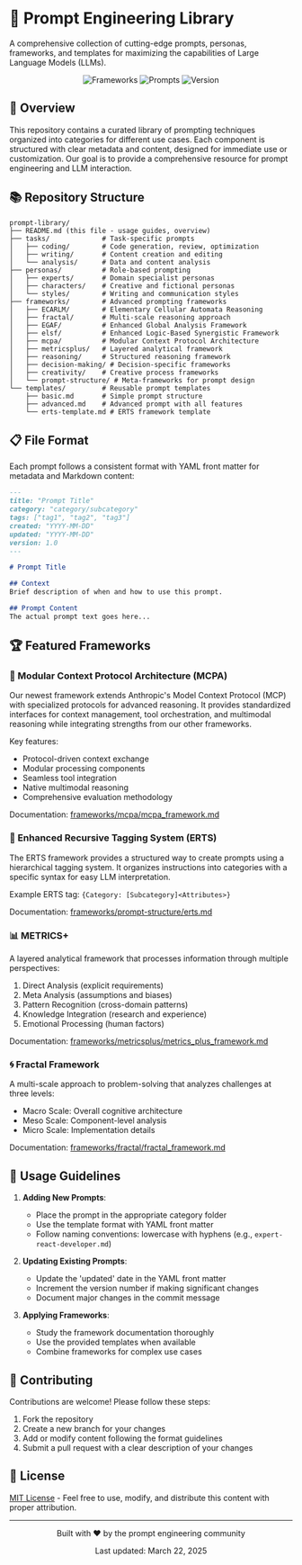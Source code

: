 # 🧠 Prompt Engineering Library

A comprehensive collection of cutting-edge prompts, personas, frameworks, and templates for maximizing the capabilities of Large Language Models (LLMs).

<div align="center">
  <img src="https://img.shields.io/badge/Frameworks-9-blue" alt="Frameworks">
  <img src="https://img.shields.io/badge/Prompts-20+-green" alt="Prompts">
  <img src="https://img.shields.io/badge/Version-2.0-orange" alt="Version">
</div>

## 🌟 Overview

This repository contains a curated library of prompting techniques organized into categories for different use cases. Each component is structured with clear metadata and content, designed for immediate use or customization. Our goal is to provide a comprehensive resource for prompt engineering and LLM interaction.

## 📚 Repository Structure

```
prompt-library/
├── README.md (this file - usage guides, overview)
├── tasks/             # Task-specific prompts
│   ├── coding/        # Code generation, review, optimization
│   ├── writing/       # Content creation and editing
│   └── analysis/      # Data and content analysis
├── personas/          # Role-based prompting
│   ├── experts/       # Domain specialist personas
│   ├── characters/    # Creative and fictional personas
│   └── styles/        # Writing and communication styles
├── frameworks/        # Advanced prompting frameworks
│   ├── ECARLM/        # Elementary Cellular Automata Reasoning
│   ├── fractal/       # Multi-scale reasoning approach
│   ├── EGAF/          # Enhanced Global Analysis Framework
│   ├── elsf/          # Enhanced Logic-Based Synergistic Framework
│   ├── mcpa/          # Modular Context Protocol Architecture
│   ├── metricsplus/   # Layered analytical framework
│   ├── reasoning/     # Structured reasoning framework
│   ├── decision-making/ # Decision-specific frameworks
│   ├── creativity/    # Creative process frameworks
│   └── prompt-structure/ # Meta-frameworks for prompt design
└── templates/         # Reusable prompt templates
    ├── basic.md       # Simple prompt structure
    ├── advanced.md    # Advanced prompt with all features
    └── erts-template.md # ERTS framework template
```

## 📋 File Format

Each prompt follows a consistent format with YAML front matter for metadata and Markdown content:

```markdown
---
title: "Prompt Title"
category: "category/subcategory"
tags: ["tag1", "tag2", "tag3"]
created: "YYYY-MM-DD"
updated: "YYYY-MM-DD"
version: 1.0
---

# Prompt Title

## Context
Brief description of when and how to use this prompt.

## Prompt Content
The actual prompt text goes here...
```

## 🏆 Featured Frameworks

### 🔄 Modular Context Protocol Architecture (MCPA)

Our newest framework extends Anthropic's Model Context Protocol (MCP) with specialized protocols for advanced reasoning. It provides standardized interfaces for context management, tool orchestration, and multimodal reasoning while integrating strengths from our other frameworks.

Key features:
- Protocol-driven context exchange
- Modular processing components
- Seamless tool integration
- Native multimodal reasoning
- Comprehensive evaluation methodology

Documentation: [frameworks/mcpa/mcpa_framework.md](frameworks/mcpa/mcpa_framework.md)

### 🧩 Enhanced Recursive Tagging System (ERTS)

The ERTS framework provides a structured way to create prompts using a hierarchical tagging system. It organizes instructions into categories with a specific syntax for easy LLM interpretation.

Example ERTS tag: `{Category: [Subcategory]<Attributes>}`

Documentation: [frameworks/prompt-structure/erts.md](frameworks/prompt-structure/erts.md)

### 📊 METRICS+

A layered analytical framework that processes information through multiple perspectives:
1. Direct Analysis (explicit requirements)
2. Meta Analysis (assumptions and biases)
3. Pattern Recognition (cross-domain patterns)
4. Knowledge Integration (research and experience)
5. Emotional Processing (human factors)

Documentation: [frameworks/metricsplus/metrics_plus_framework.md](frameworks/metricsplus/metrics_plus_framework.md)

### 🌀 Fractal Framework

A multi-scale approach to problem-solving that analyzes challenges at three levels:
- Macro Scale: Overall cognitive architecture
- Meso Scale: Component-level analysis
- Micro Scale: Implementation details

Documentation: [frameworks/fractal/fractal_framework.md](frameworks/fractal/fractal_framework.md)

## 🚀 Usage Guidelines

1. **Adding New Prompts**: 
   - Place the prompt in the appropriate category folder
   - Use the template format with YAML front matter
   - Follow naming conventions: lowercase with hyphens (e.g., `expert-react-developer.md`)

2. **Updating Existing Prompts**:
   - Update the 'updated' date in the YAML front matter
   - Increment the version number if making significant changes
   - Document major changes in the commit message

3. **Applying Frameworks**:
   - Study the framework documentation thoroughly
   - Use the provided templates when available
   - Combine frameworks for complex use cases

## 🤝 Contributing

Contributions are welcome! Please follow these steps:
1. Fork the repository
2. Create a new branch for your changes
3. Add or modify content following the format guidelines
4. Submit a pull request with a clear description of your changes

## 📜 License

[MIT License](LICENSE) - Feel free to use, modify, and distribute this content with proper attribution.

---

<div align="center">
  <p>Built with ❤️ by the prompt engineering community</p>
  <p>Last updated: March 22, 2025</p>
</div>
